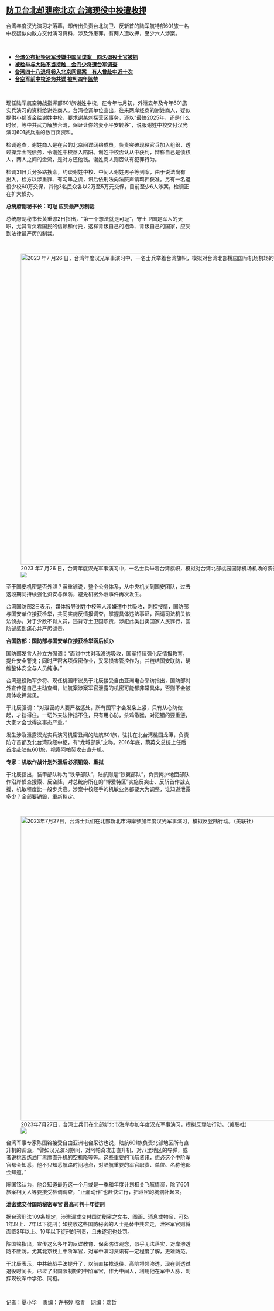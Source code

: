 <!--1691076660000-->
[防卫台北却泄密北京 台湾现役中校遭收押](https://www.rfa.org/mandarin/yataibaodao/gangtai/hx2-08032023090542.html)
------

<p>台湾年度汉光演习才落幕，却传出负责台北防卫、反斩首的陆军航特部601旅一名中校疑似向敌方交付演习资料，涉及外患罪。有两人遭收押，至少六人涉案。</p><p><span class="result-title"> </span></p><ul><li><strong><a href="https://www.rfa.org/mandarin/yataibaodao/gangtai/hx2-07212023044845.html">台湾公布扯铃冠军涉嫌中国间谍案　四名退役士官被抓</a></strong></li><li><span class="result-title"><a class="state-published" href="https://www.rfa.org/mandarin/Xinwen/2-01012022105407.html"><strong>被检举与大陆不当接触　金门少将遭台军调查</strong></a></span><span class="result-title"></span></li><li><span class="result-title"><a href="https://www.rfa.org/mandarin/yataibaodao/gangtai/hx1-03302023115918.html"><strong> 台湾四十八退将卷入北京间谍案　有人曾赴中近十次</strong></a></span></li><li><span class="result-title"><a href="https://www.rfa.org/mandarin/yataibaodao/gangtai/hx2-03042022074625.html"><strong>台空军前中校沦为共谍 被判四年监禁</strong></a></span></li></ul><p><span class="result-title"> </span></p><p>现任陆军航空特战指挥部601旅谢姓中校，在今年七月初，外泄去年及今年601旅实兵演习的资料给谢姓商人。台湾检调单位查出，往来两岸经商的谢姓商人，疑似提供小额资金给谢姓中校，要求谢某刺探营区事务，还以“最快2025年，还是什么时候，等中共武力解放台湾，保证让你的妻小平安转移”，说服谢姓中校交付汉光演习601旅兵推的数百页资料。</p><p>检调追查，谢姓商人是在台的北京间谍网络成员，负责突破现役官兵加入组织，透过操弄金钱债务，令谢姓中校落入陷阱。谢姓中校否认从中获利，辩称自己是债权人，两人之间的金流，是对方还他钱。谢姓商人则否认有犯罪行为。</p><p>检调31日兵分多路搜索，约谈谢姓中校、中间人谢姓男子等到案，由于说法尚有出入，检方以涉重罪、有勾串之虞，讯后依刑法向法院声请羁押获准。另有一名退役少校60万交保，其他3名民众各以2万至5万元交保，目前至少6人涉案。检调正在扩大侦办。</p><p><strong>总统府副秘书长：可耻 应受最严厉制裁</strong></p><p>总统府副秘书长黄重谚2日指出，“第一个想法就是可耻”，守土卫国是军人的天职，尤其背负着国民的信赖和付托，这样背叛自己的袍泽、背叛自己的国家，应受到法律最严厉的制裁。</p><p><span class="result-title"> </span></p><p><figure class="image-richtext image-inline captioned" style="width:1280px;"><img alt="2023 年7 月26 日，台湾年度汉光军事演习中，一名士兵举着台湾旗帜，模拟对台湾北部桃园国际机场机场的袭击。（美联社）" height="848" src="https://www.rfa.org/mandarin/yataibaodao/gangtai/hx2-08032023090542.html/4e00.jpg/@@images/a2a23860-c70c-4f8c-9cc8-d5141ebcbe1d.jpeg" title="一.jpg" width="1280"/><figcaption class="image-caption">2023 年7 月26 日，台湾年度汉光军事演习中，一名士兵举着台湾旗帜，模拟对台湾北部桃园国际机场机场的袭击。（美联社）</figcaption><small></small><div id="zoomattribute"><a data-caption="2023 年7 月26 日，台湾年度汉光军事演习中，一名士兵举着台湾旗帜，模拟对台湾北部桃园国际机场机场的袭击。（美联社）" data-fancybox="" href="https://www.rfa.org/mandarin/yataibaodao/gangtai/hx2-08032023090542.html/4e00.jpg" id="single_image" title="2023 年7 月26 日，台湾年度汉光军事演习中，一名士兵举着台湾旗帜，模拟对台湾北部桃园国际机场机场的袭击。（美联社）"><img src="/++plone++rfa-resources/img/icon-zoom.png"/></a></div></figure></p><p></p><p>至于国安机密是否外泄？黄重谚说，整个公务体系，从中央机关到国安团队，过去这段期间持续强化资安与保防，避免机密外泄事件再次发生。</p><p>台湾国防部2日表示，媒体报导谢姓中校等人涉嫌遭中共吸收，刺探搜情，国防部与国安单位接获检举，共同实施反情报调查，掌握具体违法事证，函请司法机关依法侦办。对于少数不肖人员，违背守土卫国职责，涉犯此类出卖国家人民罪行，国防部感到痛心并严厉谴责。</p><p><strong>台国防部：国防部与国安单位接获检举函后侦办</strong></p><p>国防部发言人孙立方强调：“面对中共对我渗透吸收，国军持恒强化反情报教育，提升安全警觉；同时严密各项保密作业，妥采损害管控作为，并链结国安联防，确维整体安全与人员纯净。”</p><p>台湾退役陆军少将、现任桃园市议员于北辰接受自由亚洲电台采访指出，国防部对外宣传是自己主动查缉，陆航案涉案军官泄露的机密可能都非常具体，否则不会被具体收押禁见。</p><p>于北辰强调：“对泄密的人要严格惩处，所有国军才会发条上紧，只有从心防做起，才挡得住。一切外来法律挡不住，只有用心防，杀鸡儆猴，对犯错的要重惩，大家才会觉得这事态严重。”</p><p>发生涉及泄露汉光实兵演习机密丑闻的陆航601旅，驻扎在北台湾桃园龙潭，负责防守首都及北台湾政经中枢，有“龙城部队”之称。2016年底，蔡英文总统上任后首度赴陆航601旅，视察阿帕契攻击直升机。</p><p><strong>专家：机敏作战计划外泄后必须销毁、重拟</strong></p><p>于北辰指出，装甲部队称为“铁拳部队”，陆航则是“铁翼部队”，负责掩护地面部队作沿岸侦查搜索、反空降，对总统府所在的“博爱特区”实施反突击、反斩首作战支援，机敏程度比一般步兵高。涉案中校经手的机敏业务都要大为调整，谁知道泄露多少？全部要销毁，重新拟定。</p><p><span class="result-title"> </span></p><p><figure class="image-richtext image-inline captioned" style="width:1280px;"><img alt="2023年7月27日，台湾士兵们在北部新北市海岸参加年度汉光军事演习，模拟反登陆行动。（美联社）" height="829" src="https://www.rfa.org/mandarin/yataibaodao/gangtai/hx2-08032023090542.html/4e8c.jpg/@@images/ae6a52b6-5d7d-492f-930c-9a4283b7cca8.jpeg" title="二.jpg" width="1280"/><figcaption class="image-caption">2023年7月27日，台湾士兵们在北部新北市海岸参加年度汉光军事演习，模拟反登陆行动。（美联社）</figcaption><small></small><div id="zoomattribute"><a data-caption="2023年7月27日，台湾士兵们在北部新北市海岸参加年度汉光军事演习，模拟反登陆行动。（美联社）" data-fancybox="" href="https://www.rfa.org/mandarin/yataibaodao/gangtai/hx2-08032023090542.html/4e8c.jpg" id="single_image" title="2023年7月27日，台湾士兵们在北部新北市海岸参加年度汉光军事演习，模拟反登陆行动。（美联社）"><img src="/++plone++rfa-resources/img/icon-zoom.png"/></a></div></figure></p><p>台湾军事专家陈国铭接受自由亚洲电台采访也说，陆航601旅负责北部地区所有直升机的调派，“譬如汉光演习期间，对阿帕奇攻击直升机、对八里地区的导弹，或者说桃园炼油厂黑鹰直升机的空机降等等。这些重要的飞航资讯，想必这个中阶军官都会知悉，他不只知悉航路时间地点，对陆航重要的军官职责、单位、名称他都会知道。”</p><p>陈国铭认为，他会知道最近这一个月或是一季和年度计划相关飞航情资，除了601旅案相关人等要接受检调调查，“止漏动作”也赶快进行，把泄密的坑洞补起来。</p><p><strong>泄密或交付国防秘密军官 最高可判十年徒刑</strong></p><p>据台湾刑法109条规定，涉泄漏或交付国防秘密之文书、图画、消息或物品，可处1年以上、7年以下徒刑；如接收这些国防秘密的人士是替中共奔走，泄密军官则将面临3年以上、10年以下徒刑的刑责，且未遂犯也处罚。</p><p>陈国铭指出，宣传这么多年的反谍教育、保密防谍观念，似乎无法落实，对岸渗透防不胜防。尤其北京找上中阶军官，对军中演习资讯有一定程度了解，更难防范。</p><p>于北辰表示，中共统战手法提升了，以前直接找退役、高阶将领渗透，现在则透过退役时间长，已过了出国限制期的中阶军官，作为中间人，利用他在军中人脉，刺探现役军中学弟、同袍。</p><p><span class="result-title"> </span></p><p>记者：夏小华    责编：许书婷 梒青    网编：瑞哲</p>
